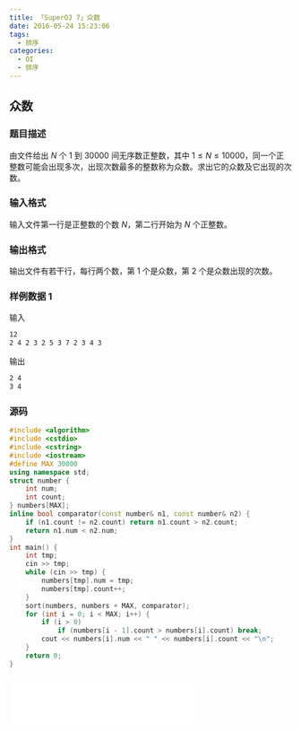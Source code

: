 ```yaml
---
title: 「SuperOJ 7」众数
date: 2016-05-24 15:23:06
tags:
  - 排序
categories:
  - OI
  - 排序
---
```

## 众数
### 题目描述
由文件给出 $N$ 个 $1$ 到 $30000$ 间无序数正整数，其中 $1 \leq N \leq 10000$，同一个正整数可能会出现多次，出现次数最多的整数称为众数。求出它的众数及它出现的次数。
### 输入格式
输入文件第一行是正整数的个数 $N$，第二行开始为 $N$ 个正整数。
### 输出格式
输出文件有若干行，每行两个数，第 $1$ 个是众数，第 $2$ 个是众数出现的次数。
<!-- more -->
### 样例数据 1
输入
``` bash
12
2 4 2 3 2 5 3 7 2 3 4 3
```
输出
``` bash
2 4
3 4
```
### 源码
``` cpp
#include <algorithm>
#include <cstdio>
#include <cstring>
#include <iostream>
#define MAX 30000
using namespace std;
struct number {
    int num;
    int count;
} numbers[MAX];
inline bool comparator(const number& n1, const number& n2) {
    if (n1.count != n2.count) return n1.count > n2.count;
    return n1.num < n2.num;
}
int main() {
    int tmp;
    cin >> tmp;
    while (cin >> tmp) {
        numbers[tmp].num = tmp;
        numbers[tmp].count++;
    }
    sort(numbers, numbers + MAX, comparator);
    for (int i = 0; i < MAX; i++) {
        if (i > 0)
            if (numbers[i - 1].count > numbers[i].count) break;
        cout << numbers[i].num << " " << numbers[i].count << "\n";
    }
    return 0;
}
```
<iframe frameborder="no" border="0" marginwidth="0" marginheight="0" width=330 height=86 src="//music.163.com/outchain/player?type=2&id=412785212&auto=1&height=66"></iframe>